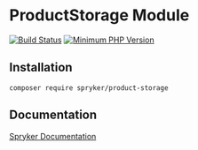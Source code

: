 # ProductStorage Module
[![Build Status](https://travis-ci.org/spryker/product-storage.svg)](https://travis-ci.org/spryker/product-storage)
[![Minimum PHP Version](https://img.shields.io/badge/php-%3E%3D%207.3-8892BF.svg)](https://php.net/)

## Installation

```
composer require spryker/product-storage
```

## Documentation

[Spryker Documentation](https://spryker.github.io)
